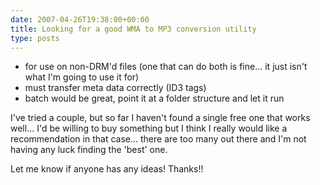 ```yaml
---
date: 2007-04-26T19:38:00+00:00
title: Looking for a good WMA to MP3 conversion utility
type: posts
---
```

  * for use on non-DRM'd files (one that can do both is fine... it just isn't what I'm going to use it for)
  * must transfer meta data correctly (ID3 tags)
  * batch would be great, point it at a folder structure and let it run

I've tried a couple, but so far I haven't found a single free one that works well... I'd be willing to buy something but I think I really would like a recommendation in that case... there are too many out there and I'm not having any luck finding the 'best' one.

Let me know if anyone has any ideas! Thanks!!
